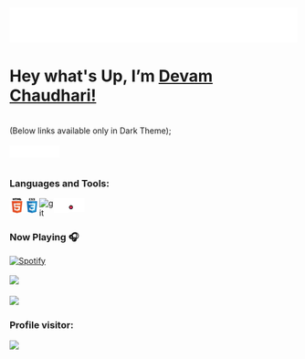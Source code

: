<img src="https://github.com/Devamchaudhari/Devamchaudhari/blob/main/GITHUB%20README.png" width="900px">
<br>
<h1>Hey what's Up, I’m <a href="#" target="_blank">Devam Chaudhari!</a></h1>
<br>
(Below links available only in Dark Theme);
<br>
<br>
<a href="https://in.linkedin.com/in/devam-chaudhari-537ba7134" target="_blank"><img align="left" alt="Devam | LinkedIn" width="22px" src="https://github.com/Aakarsh-B/trying-repos/blob/master/linkedin.svg" />
<a href="https://www.behance.net/devamchaud7cf7" target="_blank"><img align="left" alt="Devam | Behance" width="22px" src="https://github.com/Aakarsh-B/trying-repos/blob/master/behance.svg" />
<a href="https://dribbble.com/ChaudhariDevam" target="_blank"><img align="left" alt="Devam | Dribbble" width="22px" src="https://github.com/Aakarsh-B/trying-repos/blob/master/dribbble.svg" />
<a href="https://dev.to/chaudharidevam" target="_blank"><img align="left" alt="dev to devam" width="22px" src="https://github.com/Aakarsh-B/trying-repos/blob/master/dev-badge.svg" /></a>
 
<br>
<br>
  
### Languages and Tools:
<a href="https://www.w3.org/html/" target="_blank"><img align="left" alt="HTML5" width="26px" src="https://raw.githubusercontent.com/github/explore/80688e429a7d4ef2fca1e82350fe8e3517d3494d/topics/html/html.png" /></a>
<a href="https://www.w3schools.com/css/" target="_blank"><img align="left" alt="CSS3" width="26px" src="https://raw.githubusercontent.com/github/explore/80688e429a7d4ef2fca1e82350fe8e3517d3494d/topics/css/css.png" /></a>
<a href="https://git-scm.com/" target="_blank"> <img align="left" alt="git" width="26px" src="https://www.vectorlogo.zone/logos/git-scm/git-scm-icon.svg"/> </a>
<img align="left" alt="GitHub" width="26px" src="https://github.com/Aakarsh-B/trying-repos/blob/master/github.svg" />
 <a href="/"><img align="left" class="javascript-logo logo-large" width="27px" src="https://github.com/Devamchaudhari/Devamchaudhari/blob/main/js-logo-sm.png" alt="JavaScript.com logo"></a>
<br />
<br />

### Now Playing 🎧
[![Spotify](https://github-readme-remake.vercel.app/api/spotify)](https://open.spotify.com/user/31oq27am2gi3kh2j5ji4fw3j2ps4)
<br>
<br>
 <a href="https://github.com/Devamchaudhari">
  <img height="180em" src="https://github-readme-stats.vercel.app/api?username=Devamchaudhari&include_all_commits=true&count_private=true&show_icons=true&line_height=20&title_color=FFFFFF&icon_color=FFFFFF&text_color=FFFFFF&bg_color=0D1117" />
<br>
<br>
  <img height="180em" src="https://github-readme-stats.vercel.app/api/top-langs/?username=Devamchaudhari&include_all_commits=true&count_private=true&show_icons=true&line_height=20&title_color=FFFFFF&icon_color=FFFFFF&text_color=FFFFFF&bg_color=0D1117" />
</a>
 
### Profile visitor:
![](https://komarev.com/ghpvc/?username=Devamchaudhari&color=orange)

<!---
Devamchaudhari/Devamchaudhari is a ✨ special ✨ repository because its `README.md` (this file) appears on your GitHub profile.
You can click the Preview link to take a look at your changes.
--->
